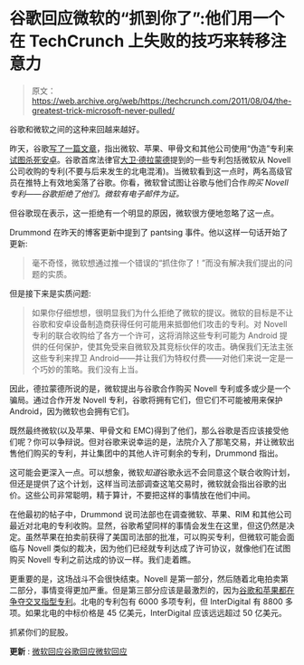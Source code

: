 # 谷歌回应微软的“抓到你了”:他们用一个在 TechCrunch 上失败的技巧来转移注意力

> 原文：<https://web.archive.org/web/https://techcrunch.com/2011/08/04/the-greatest-trick-microsoft-never-pulled/>

谷歌和微软之间的这种来回越来越好。

昨天，谷歌[写了一篇文章](https://web.archive.org/web/20230205012008/http://googleblog.blogspot.com/2011/08/when-patents-attack-android.html)，指出微软、苹果、甲骨文和其他公司使用“伪造”专利来[试图杀死安卓](https://web.archive.org/web/20230205012008/https://techcrunch.com/2011/08/03/google-rips-android-competitors-over-patents/)。谷歌首席法律官[大卫·德拉蒙德](https://web.archive.org/web/20230205012008/http://www.crunchbase.com/person/david-drummond)提到的一些专利包括微软从 Novell 公司收购的专利(不要与后来发生的北电混淆)。当微软看到这一点时，两名高级官员在推特上有效地奚落了谷歌。你看，微软曾试图让谷歌与他们合作*购买 Novell 专利——谷歌拒绝了他们。微软有电子邮件为证。*

但谷歌现在表示，这一拒绝有一个明显的原因，微软很方便地忽略了这一点。

Drummond 在昨天的博客更新中提到了 pantsing 事件。他以这样一句话开始了更新:

> 毫不奇怪，微软想通过推一个错误的“抓住你了！”而没有解决我们提出的问题的实质。

但是接下来是实质问题:

> 如果你仔细想想，很明显我们为什么拒绝了微软的提议。微软的目标是不让谷歌和安卓设备制造商获得任何可能用来抵御他们攻击的专利。对 Novell 专利的联合收购给了各方一个许可，这将消除这些专利可能为 Android 提供的任何保护，使其免受来自微软及其竞标伙伴的攻击。确保我们无法主张这些专利来捍卫 Android——并让我们为特权付费——对他们来说一定是一个巧妙的策略。我们没有上当。

因此，德拉蒙德所说的是，微软提出与谷歌合作购买 Novell 专利或多或少是一个骗局。通过合作开发 Novell 专利，谷歌将拥有它们，但它们不可能被用来保护 Android，因为微软也会拥有它们。

既然最终微软(以及苹果、甲骨文和 EMC)得到了他们，那么谷歌是否应该接受他们呢？你可以争辩说。但对谷歌来说幸运的是，法院介入了那笔交易，并让微软出售他们购买的专利，并让集团中的其他人许可剩余的专利，Drummond 指出。

这可能会更深入一点。可以想象，微软*知道*谷歌永远不会同意这个联合收购计划，但还是提供了这个计划，这样当司法部调查这笔交易时，微软就会指出谷歌的出价。这些公司非常聪明，精于算计，不要把这样的事情放在他们中间。

在他最初的帖子中，Drummond 说司法部也在调查微软、苹果、RIM 和其他公司最近对北电的专利收购。显然，谷歌希望同样的事情会发生在这里，但这仍然是决定。虽然苹果在拍卖前获得了美国司法部的批准，可以购买专利，但微软可能会面临与 Novell 类似的裁决，因为他们已经就专利达成了许可协议，就像他们在试图购买 Novell 专利之前达成的协议一样。我们走着瞧。

更重要的是，这场战斗不会很快结束。Novell 是第一部分，然后随着北电拍卖第二部分，事情变得更加严重。但是第三部分应该是最激烈的，因为[谷歌和苹果都在争夺交叉指型专利](https://web.archive.org/web/20230205012008/https://techcrunch.com/2011/08/04/googles-patent-problem/)。北电的专利包有 6000 多项专利，但 InterDigital 有 8800 多项。如果北电的中标价格是 45 亿美元，InterDigital 应该远远超过 50 亿美元。

抓紧你们的屁股。

**更新** : [微软回应谷歌回应微软回应](https://web.archive.org/web/20230205012008/https://techcrunch.com/2011/08/04/gentlemen-take-this-outside/)